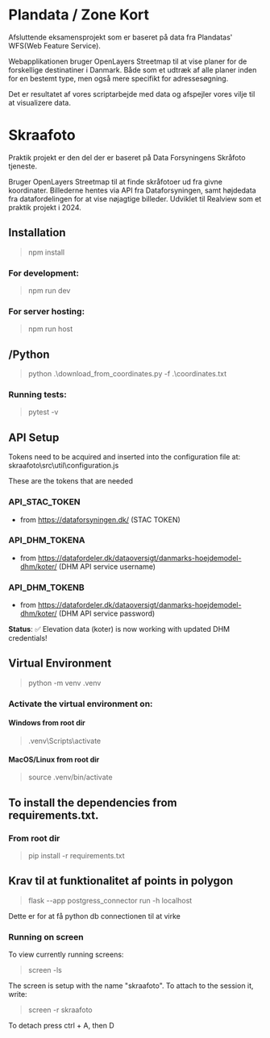 # Plandata / Zone Kort
Afsluttende eksamensprojekt som er baseret på data fra Plandatas' WFS(Web Feature Service).

Webapplikationen bruger OpenLayers Streetmap til at vise planer for de forskellige destinatiner i Danmark.
Både som et udtræk af alle planer inden for en bestemt type, men også mere specifikt for adressesøgning.

Det er resultatet af vores scriptarbejde med data og afspejler vores vilje til at visualizere data.

# Skraafoto
Praktik projekt er den del der er baseret på Data Forsyningens Skråfoto tjeneste. 

Bruger OpenLayers Streetmap til at finde skråfotoer ud fra givne koordinater. 
Billederne hentes via API fra Dataforsyningen, samt højdedata fra datafordelingen for at vise nøjagtige billeder. 
Udviklet til Realview som et praktik projekt i 2024. 

## Installation 
> npm install
### For development:
> npm run dev
### For server hosting:
> npm run host

## /Python
> python .\download_from_coordinates.py -f .\coordinates.txt     
### Running tests: 
> pytest -v 

## API Setup
Tokens need to be acquired and inserted into the configuration file at:
skraafoto\src\util\configuration.js

These are the tokens that are needed
### API_STAC_TOKEN  
- from  https://dataforsyningen.dk/                                                   (STAC TOKEN)
### API_DHM_TOKENA  
- from  https://datafordeler.dk/dataoversigt/danmarks-hoejdemodel-dhm/koter/          (DHM API service username)
### API_DHM_TOKENB  
- from  https://datafordeler.dk/dataoversigt/danmarks-hoejdemodel-dhm/koter/          (DHM API service password)

**Status**: ✅ Elevation data (koter) is now working with updated DHM credentials!

## Virtual Environment
> python -m venv .venv

### Activate the virtual environment on:
#### Windows from root dir
> .venv\Scripts\activate

#### MacOS/Linux from root dir
> source .venv/bin/activate

## To install the dependencies from requirements.txt.

### From root dir
> pip install -r requirements.txt

## Krav til at funktionalitet af points in polygon
> flask --app postgress_connector run -h localhost

Dette er for at få python db connectionen til at virke

### Running on screen 
To view currently running screens:
> screen -ls 

The screen is setup with the name "skraafoto".
To attach to the session it, write:
> screen -r skraafoto

To detach press ctrl + A, then D 

